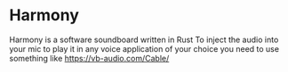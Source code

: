 # Harmony

Harmony is a software soundboard written in Rust
To inject the audio into your mic to play it in any voice application of your choice you need to use something like https://vb-audio.com/Cable/
